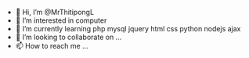 - 👋 Hi, I’m @MrThitipongL
- 👀 I’m interested in computer
- 🌱 I’m currently learning php mysql jquery html css python nodejs ajax 
- 💞️ I’m looking to collaborate on ...
- 📫 How to reach me ...

<!---
MrThitipongL/MrThitipongL is a ✨ special ✨ repository because its `README.md` (this file) appears on your GitHub profile.
You can click the Preview link to take a look at your changes.
--->
